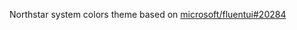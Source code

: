 Northstar system colors theme based on [microsoft/fluentui#20284](https://github.com/microsoft/fluentui/pull/20284)
